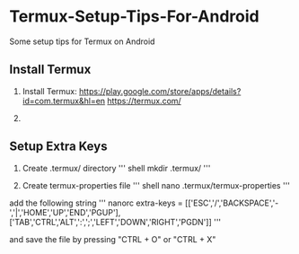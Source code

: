 # Termux-Setup-Tips-For-Android
Some setup tips for Termux on Android


## Install Termux
1. Install Termux:
https://play.google.com/store/apps/details?id=com.termux&hl=en
https://termux.com/

2. 

## Setup Extra Keys
1. Create .termux/ directory
''' shell
mkdir .termux/
'''

2. Create termux-properties file
''' shell
nano .termux/termux-properties
'''

add the following string
''' nanorc
extra-keys = [['ESC','/','BACKSPACE','-','|','HOME','UP','END','PGUP'],['TAB','CTRL','ALT',':',';','LEFT','DOWN','RIGHT','PGDN']]
'''

and save the file by pressing "CTRL + O" or "CTRL + X"

